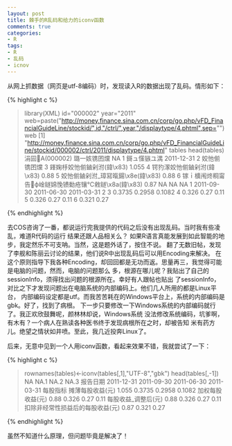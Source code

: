 ```yaml
---
layout: post
title: 棘手的R乱码和给力的iconv函数
comments: true
categories:
- R
tags:
- R
- 乱码
- icnov
---
```


从网上抓数据（网页是utf-8编码）时，发现读入R的数据出现了乱码。情形如下：

{% highlight c %}

> library(XML)
> id="000002"
> year="2011"
> web=paste("http://money.finance.sina.com.cn/corp/go.php/vFD_FinancialGuideLine/stockid/",id,"/ctrl/",year,"/displaytype/4.phtml",sep="")
> web
[1] "http://money.finance.sina.com.cn/corp/go.php/vFD_FinancialGuideLine/stockid/000002/ctrl/2011/displaytype/4.phtml"
> tables head(tables)
涓囩A(000002) 璐一姟镌囨爣 NA
1 鎶ュ憡镞ユ湡 2011-12-31
2 姣忚偂镌囨爣
3 鎽婅杽姣忚偂鏀剁泭(鍏\x83) 1.055
4 锷犳潈姣忚偂鏀剁泭(鍏\x83) 0.88
5 姣忚偂鏀剁泭_璋冩暣鍚\x8e(鍏\x83) 0.88
6 镓ｉ櫎闱炵粡甯告ф崯鐩婂悗镄勬疮镶℃敹鐩\x8a(鍏\x83) 0.87
NA NA NA
1 2011-09-30 2011-06-30 2011-03-31
2
3 0.3735 0.2958 0.1082
4 0.326 0.27 0.11
5 0.326 0.27 0.11
6 0.321 0.27

{% endhighlight %}

去COS咨询了一番，都说运行完我提供的代码之后没有出现乱码。当时我有些凌乱，难道R代码的运行
结果还跟人品相关么？
如果R语言真能发展到如此智能的地步，我定然乐不可支呐。当然，这是题外话了，按住不说。
翻了无数旧帖，发现了李舰和陈丽云讨论的结果，他们说R中出现乱码后可以用Encoding来解决。
在这个原则指导下我各种Encoding，却回回都是无功而返。思量再三，我觉得可能是电脑的问题，然而，电脑的问题那么
多，根源在哪儿呢？我贴出了自己的sessionInfo，须得找出问题的根源所在。幸好有人跟帖也贴出
了sessionInfo，对比之下才发现问题出在电脑系统的内部编码上。他们几人所用的都是Linux平台，
内部编码设定都是utf。而我苦苦耗在的Windows平台上，系统的内部编码是gbk。好了，找到了病根。
下一步只要修改一下Windows系统的内部编码就行了。我正欢欣鼓舞呢，颜林林却说，Windows系统
没法修改系统编码，坑爹啊，有木有？一个病人在熟读各种医书终于发现病根所在之时，却被告知
米有药方儿。绝望之情状如井喷。至此，我几近投奔Linux了。

后来，无意中见到一个人用iconv函数，看起来效果不错，我就尝试了一下：

{% highlight c %}

> rownames(tables)<-iconv(tables[,1],"UTF-8","gbk")
> head(tables[,-1])
NA NA.1 NA.2 NA.3
报告日期 2011-12-31 2011-09-30 2011-06-30 2011-03-31
每股指标 
摊薄每股收益(元) 1.055 0.3735 0.2958 0.1082
加权每股收益(元) 0.88 0.326 0.27 0.11
每股收益_调整后(元) 0.88 0.326 0.27 0.11
扣除非经常性损益后的每股收益(元) 0.87 0.321 0.27 

{% endhighlight %}

虽然不知道什么原理，但问题毕竟是解决了！
